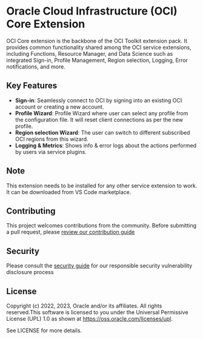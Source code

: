 # Oracle Cloud Infrastructure (OCI) Core Extension

OCI Core extension is the backbone of the OCI Toolkit extension pack. It provides common functionality shared among the OCI service extensions, including Functions, Resource Manager, and Data Science such as integrated Sign-in, Profile Management, Region selection, Logging, Error notifications, and more.

## Key Features
- **Sign-in**: Seamlessly connect to OCI by signing into an existing OCI account or creating a new account.
- **Profile Wizard**: Profile Wizard where user can select any profile from the configuration file. It will reset client connections as per the new profile.
- **Region selection Wizard**: The user can switch to different subscribed OCI regions from this wizard.  
- **Logging & Metrics**: Shows info & error logs about the actions performed by users via service plugins.

## Note
 This extension needs to be installed for any other service extension to work. It can be downloaded from VS Code marketplace.

## Contributing

This project welcomes contributions from the community. Before submitting a pull request, please [review our contribution guide](../../CONTRIBUTING.md)

## Security

Please consult the [security guide](../../SECURITY.md) for our responsible security vulnerability disclosure process

## License

Copyright (c) 2022, 2023, Oracle and/or its affiliates. All rights reserved.This software is licensed to you under the Universal Permissive License (UPL) 1.0 as shown at https://oss.oracle.com/licenses/upl.

See LICENSE for more details.